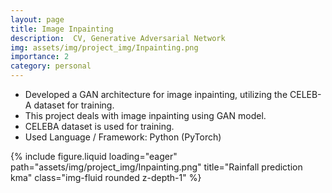 ```yaml
---
layout: page
title: Image Inpainting
description:  CV, Generative Adversarial Network
img: assets/img/project_img/Inpainting.png
importance: 2
category: personal
---
```


*  Developed a GAN architecture for image inpainting, utilizing the CELEB-A dataset for training.
* This project deals with image inpainting using GAN model.
* CELEBA dataset is used for training.
* Used Language / Framework: Python (PyTorch)

<div class="row justify-content-sm-center">
    <div class="col-sm-6 mt-3 mt-md-0">
        {% include figure.liquid loading="eager" path="assets/img/project_img/Inpainting.png" title="Rainfall prediction kma" class="img-fluid rounded z-depth-1" %}
    </div>
</div>
